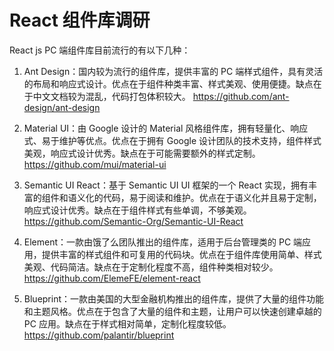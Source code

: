 # React 组件库调研

React js PC 端组件库目前流行的有以下几种：

1. Ant Design：国内较为流行的组件库，提供丰富的 PC 端样式组件，具有灵活的布局和响应式设计。优点在于组件种类丰富、样式美观、使用便捷。缺点在于中文文档较为混乱，代码打包体积较大。
<https://github.com/ant-design/ant-design>

2. Material UI：由 Google 设计的 Material 风格组件库，拥有轻量化、响应式、易于维护等优点。优点在于拥有 Google 设计团队的技术支持，组件样式美观，响应式设计优秀。缺点在于可能需要额外的样式定制。
<https://github.com/mui/material-ui>

3. Semantic UI React：基于 Semantic UI UI 框架的一个 React 实现，拥有丰富的组件和语义化的代码，易于阅读和维护。优点在于语义化并且易于定制，响应式设计优秀。缺点在于组件样式有些单调，不够美观。
<https://github.com/Semantic-Org/Semantic-UI-React>

4. Element：一款由饿了么团队推出的组件库，适用于后台管理类的 PC 端应用，提供丰富的样式组件和可复用的代码块。优点在于组件库使用简单、样式美观、代码简洁。缺点在于定制化程度不高，组件种类相对较少。
<https://github.com/ElemeFE/element-react>

5. Blueprint：一款由美国的大型金融机构推出的组件库，提供了大量的组件功能和主题风格。优点在于包含了大量的组件和主题，让用户可以快速创建卓越的 PC 应用。缺点在于样式相对简单，定制化程度较低。
<https://github.com/palantir/blueprint>